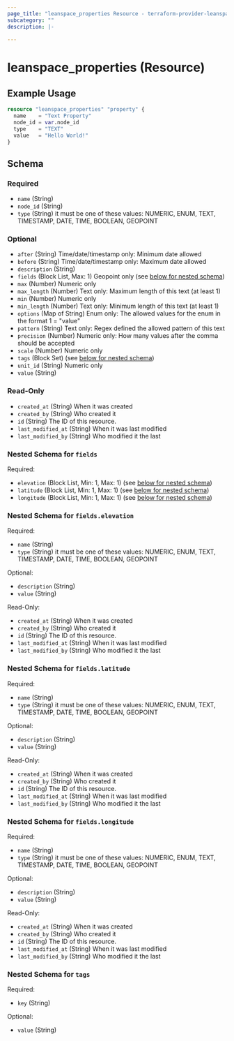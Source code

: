 ```yaml
---
page_title: "leanspace_properties Resource - terraform-provider-leanspace"
subcategory: ""
description: |-
  
---
```


# leanspace_properties (Resource)



## Example Usage

```terraform
resource "leanspace_properties" "property" {
  name    = "Text Property"
  node_id = var.node_id
  type    = "TEXT"
  value   = "Hello World!"
}
```

<!-- schema generated by tfplugindocs -->
## Schema

### Required

- `name` (String)
- `node_id` (String)
- `type` (String) it must be one of these values: NUMERIC, ENUM, TEXT, TIMESTAMP, DATE, TIME, BOOLEAN, GEOPOINT

### Optional

- `after` (String) Time/date/timestamp only: Minimum date allowed
- `before` (String) Time/date/timestamp only: Maximum date allowed
- `description` (String)
- `fields` (Block List, Max: 1) Geopoint only (see [below for nested schema](#nestedblock--fields))
- `max` (Number) Numeric only
- `max_length` (Number) Text only: Maximum length of this text (at least 1)
- `min` (Number) Numeric only
- `min_length` (Number) Text only: Minimum length of this text (at least 1)
- `options` (Map of String) Enum only: The allowed values for the enum in the format 1 = "value"
- `pattern` (String) Text only: Regex defined the allowed pattern of this text
- `precision` (Number) Numeric only: How many values after the comma should be accepted
- `scale` (Number) Numeric only
- `tags` (Block Set) (see [below for nested schema](#nestedblock--tags))
- `unit_id` (String) Numeric only
- `value` (String)

### Read-Only

- `created_at` (String) When it was created
- `created_by` (String) Who created it
- `id` (String) The ID of this resource.
- `last_modified_at` (String) When it was last modified
- `last_modified_by` (String) Who modified it the last

<a id="nestedblock--fields"></a>
### Nested Schema for `fields`

Required:

- `elevation` (Block List, Min: 1, Max: 1) (see [below for nested schema](#nestedblock--fields--elevation))
- `latitude` (Block List, Min: 1, Max: 1) (see [below for nested schema](#nestedblock--fields--latitude))
- `longitude` (Block List, Min: 1, Max: 1) (see [below for nested schema](#nestedblock--fields--longitude))

<a id="nestedblock--fields--elevation"></a>
### Nested Schema for `fields.elevation`

Required:

- `name` (String)
- `type` (String) it must be one of these values: NUMERIC, ENUM, TEXT, TIMESTAMP, DATE, TIME, BOOLEAN, GEOPOINT

Optional:

- `description` (String)
- `value` (String)

Read-Only:

- `created_at` (String) When it was created
- `created_by` (String) Who created it
- `id` (String) The ID of this resource.
- `last_modified_at` (String) When it was last modified
- `last_modified_by` (String) Who modified it the last


<a id="nestedblock--fields--latitude"></a>
### Nested Schema for `fields.latitude`

Required:

- `name` (String)
- `type` (String) it must be one of these values: NUMERIC, ENUM, TEXT, TIMESTAMP, DATE, TIME, BOOLEAN, GEOPOINT

Optional:

- `description` (String)
- `value` (String)

Read-Only:

- `created_at` (String) When it was created
- `created_by` (String) Who created it
- `id` (String) The ID of this resource.
- `last_modified_at` (String) When it was last modified
- `last_modified_by` (String) Who modified it the last


<a id="nestedblock--fields--longitude"></a>
### Nested Schema for `fields.longitude`

Required:

- `name` (String)
- `type` (String) it must be one of these values: NUMERIC, ENUM, TEXT, TIMESTAMP, DATE, TIME, BOOLEAN, GEOPOINT

Optional:

- `description` (String)
- `value` (String)

Read-Only:

- `created_at` (String) When it was created
- `created_by` (String) Who created it
- `id` (String) The ID of this resource.
- `last_modified_at` (String) When it was last modified
- `last_modified_by` (String) Who modified it the last



<a id="nestedblock--tags"></a>
### Nested Schema for `tags`

Required:

- `key` (String)

Optional:

- `value` (String)
